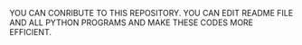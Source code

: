 YOU CAN CONRIBUTE TO THIS REPOSITORY.
YOU CAN EDIT README FILE AND ALL PYTHON PROGRAMS AND MAKE THESE CODES MORE EFFICIENT.
